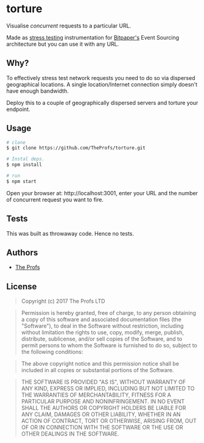 # torture

Visualise *concurrent* requests to a particular URL.

Made as [stress testing][1] instrumentation for [Bitpaper's][2] Event Sourcing
architecture but you can use it with any URL.

## Why?

To effectively stress test network requests you need to do so via
dispersed geographical locations. A single location/Internet connection simply
doesn't have enough bandwidth.

Deploy this to a couple of geographically dispersed servers and torture your
endpoint.

## Usage

```bash
# clone
$ git clone https://github.com/TheProfs/torture.git

# Instal deps.
$ npm install

# run
$ npm start
```

Open your browser at: http://localhost:3001, enter your URL and the number
of concurrent request you want to fire.

## Tests

This was built as throwaway code. Hence no tests.

## Authors

- [The Profs][3]


## License

> Copyright (c) 2017 The Profs LTD

> Permission is hereby granted, free of charge, to any person obtaining a copy
of this software and associated documentation files (the "Software"), to deal
in the Software without restriction, including without limitation the rights
to use, copy, modify, merge, publish, distribute, sublicense, and/or sell
copies of the Software, and to permit persons to whom the Software is
furnished to do so, subject to the following conditions:

> The above copyright notice and this permission notice shall be included in all
copies or substantial portions of the Software.

> THE SOFTWARE IS PROVIDED "AS IS", WITHOUT WARRANTY OF ANY KIND, EXPRESS OR
IMPLIED, INCLUDING BUT NOT LIMITED TO THE WARRANTIES OF MERCHANTABILITY,
FITNESS FOR A PARTICULAR PURPOSE AND NONINFRINGEMENT. IN NO EVENT SHALL THE
AUTHORS OR COPYRIGHT HOLDERS BE LIABLE FOR ANY CLAIM, DAMAGES OR OTHER
LIABILITY, WHETHER IN AN ACTION OF CONTRACT, TORT OR OTHERWISE, ARISING FROM,
OUT OF OR IN CONNECTION WITH THE SOFTWARE OR THE USE OR OTHER DEALINGS IN THE
SOFTWARE.

[1]: https://en.wikipedia.org/wiki/Stress_testing
[2]: https://bitpaper.io
[3]: https://github.com/TheProfs
[4]: https://github.com/TheProfs
